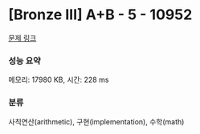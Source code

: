 # [Bronze III] A+B - 5 - 10952 

[문제 링크](https://www.acmicpc.net/problem/10952) 

### 성능 요약

메모리: 17980 KB, 시간: 228 ms

### 분류

사칙연산(arithmetic), 구현(implementation), 수학(math)

